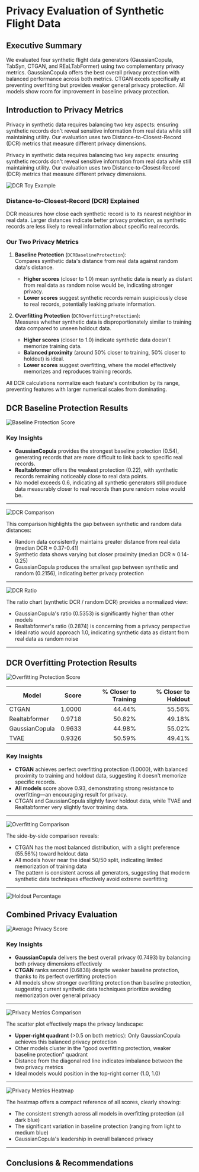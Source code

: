 # Privacy Evaluation of Synthetic Flight Data

## Executive Summary
We evaluated four synthetic flight data generators (GaussianCopula, TabSyn, CTGAN, and REaLTabFormer) using two complementary privacy metrics. GaussianCopula offers the best overall privacy protection with balanced performance across both metrics. CTGAN excels specifically at preventing overfitting but provides weaker general privacy protection. All models show room for improvement in baseline privacy protection.

## Introduction to Privacy Metrics

Privacy in synthetic data requires balancing two key aspects: ensuring synthetic records don't reveal sensitive information from real data while still maintaining utility. Our evaluation uses two Distance-to-Closest-Record (DCR) metrics that measure different privacy dimensions.

Privacy in synthetic data requires balancing two key aspects: ensuring synthetic records don't reveal sensitive information from real data while still maintaining utility. Our evaluation uses two Distance‑to‑Closest‑Record (DCR) metrics that measure different privacy dimensions.

![DCR Toy Example](../.figures/dcr.svg)

### Distance-to-Closest-Record (DCR) Explained
DCR measures how close each synthetic record is to its nearest neighbor in real data. Larger distances indicate better privacy protection, as synthetic records are less likely to reveal information about specific real records.


### Our Two Privacy Metrics

1. **Baseline Protection** (`DCRBaselineProtection`):  
   Compares synthetic data's distance from real data against random data's distance.
   
   <!-- $$\text{Score} = \min\left(\frac{\text{median DCR}_{\text{synthetic}}}{\text{median DCR}_{\text{random}}},\, 1.0\right)$$ -->
   
   * **Higher scores** (closer to 1.0) mean synthetic data is nearly as distant from real data as random noise would be, indicating stronger privacy.
   * **Lower scores** suggest synthetic records remain suspiciously close to real records, potentially leaking private information.

2. **Overfitting Protection** (`DCROverfittingProtection`):  
   Measures whether synthetic data is disproportionately similar to training data compared to unseen holdout data.
   
   <!-- $$\text{Score} = \min\left(2 \times (1 - p_{\text{closer\_to\_training}}),\, 1.0\right)$$ -->
   
   * **Higher scores** (closer to 1.0) indicate synthetic data doesn't memorize training data.
   * **Balanced proximity** (around 50% closer to training, 50% closer to holdout) is ideal.
   * **Lower scores** suggest overfitting, where the model effectively memorizes and reproduces training records.

All DCR calculations normalize each feature's contribution by its range, preventing features with larger numerical scales from dominating.

## DCR Baseline Protection Results

![Baseline Protection Score](privacy/plots/baseline_protection_score.png)



### Key Insights
- **GaussianCopula** provides the strongest baseline protection (0.54), generating records that are more difficult to link back to specific real records.
- **Realtabformer** offers the weakest protection (0.22), with synthetic records remaining noticeably close to real data points.
- No model exceeds 0.6, indicating all synthetic generators still produce data measurably closer to real records than pure random noise would be.
---
![DCR Comparison](privacy/plots/baseline_protection_dcr_comparison.png)

This comparison highlights the gap between synthetic and random data distances:
- Random data consistently maintains greater distance from real data (median DCR ≈ 0.37-0.41) 
- Synthetic data shows varying but closer proximity (median DCR ≈ 0.14-0.25)
- GaussianCopula produces the smallest gap between synthetic and random (0.2156), indicating better privacy protection
---
![DCR Ratio](privacy/plots/baseline_protection_dcr_ratio.png)

The ratio chart (synthetic DCR / random DCR) provides a normalized view:
- GaussianCopula's ratio (0.5353) is significantly higher than other models
- Realtabformer's ratio (0.2874) is concerning from a privacy perspective
- Ideal ratio would approach 1.0, indicating synthetic data as distant from real data as random noise
---
## DCR Overfitting Protection Results

![Overfitting Protection Score](privacy/plots/overfitting_protection_score.png)

| Model             | Score   | % Closer to Training | % Closer to Holdout |
|-------------------|--------:|---------------------:|--------------------:|
| CTGAN             | 1.0000  | 44.44%               | 55.56%              |
| Realtabformer     | 0.9718  | 50.82%               | 49.18%              |
| GaussianCopula    | 0.9633  | 44.98%               | 55.02%              |
| TVAE              | 0.9326  | 50.59%               | 49.41%              |

### Key Insights
- **CTGAN** achieves perfect overfitting protection (1.0000), with balanced proximity to training and holdout data, suggesting it doesn't memorize specific records.
- **All models** score above 0.93, demonstrating strong resistance to overfitting—an encouraging result for privacy.
- CTGAN and GaussianCopula slightly favor holdout data, while TVAE and Realtabformer very slightly favor training data.
---
![Overfitting Comparison](privacy/plots/overfitting_protection_comparison.png)

The side-by-side comparison reveals:
- CTGAN has the most balanced distribution, with a slight preference (55.56%) toward holdout data
- All models hover near the ideal 50/50 split, indicating limited memorization of training data
- The pattern is consistent across all generators, suggesting that modern synthetic data techniques effectively avoid extreme overfitting
---
![Holdout Percentage](privacy/plots/overfitting_protection_holdout_percentage.png)

## Combined Privacy Evaluation

![Average Privacy Score](privacy/plots/average_privacy_score.png)


### Key Insights
- **GaussianCopula** delivers the best overall privacy (0.7493) by balancing both privacy dimensions effectively
- **CTGAN** ranks second (0.6838) despite weaker baseline protection, thanks to its perfect overfitting protection
- All models show stronger overfitting protection than baseline protection, suggesting current synthetic data techniques prioritize avoiding memorization over general privacy

---
![Privacy Metrics Comparison](privacy/plots/privacy_metrics_comparison.png)

The scatter plot effectively maps the privacy landscape:
- **Upper-right quadrant** (>0.5 on both metrics): Only GaussianCopula achieves this balanced privacy protection
- Other models cluster in the "good overfitting protection, weaker baseline protection" quadrant
- Distance from the diagonal red line indicates imbalance between the two privacy metrics
- Ideal models would position in the top-right corner (1.0, 1.0)
---



![Privacy Metrics Heatmap](privacy/plots/privacy_metrics_heatmap.png)

The heatmap offers a compact reference of all scores, clearly showing:
- The consistent strength across all models in overfitting protection (all dark blue)
- The significant variation in baseline protection (ranging from light to medium blue)
- GaussianCopula's leadership in overall balanced privacy
---
## Conclusions & Recommendations


